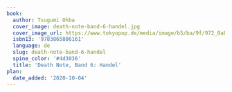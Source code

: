 ```yaml
---
book:
  author: Tsugumi Ohba
  cover_image: death-note-band-6-handel.jpg
  cover_image_url: https://www.tokyopop.de/media/image/b5/ba/9f/972_0aENgIfoHVPS16.jpg
  isbn13: '9783865806161'
  language: de
  slug: death-note-band-6-handel
  spine_color: '#4d3036'
  title: 'Death Note, Band 6: Handel'
plan:
  date_added: '2020-10-04'
---
```

